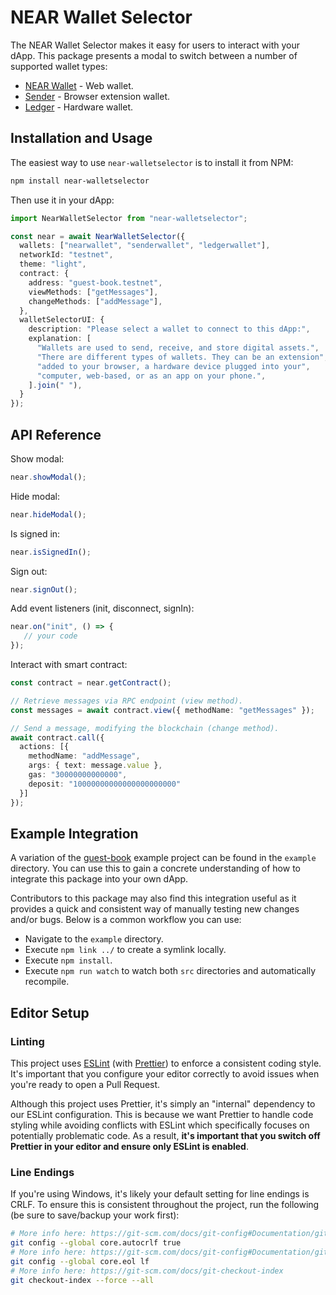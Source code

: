 # NEAR Wallet Selector

The NEAR Wallet Selector makes it easy for users to interact with your dApp. This package presents a modal to switch between a number of supported wallet types:

- [NEAR Wallet](https://wallet.near.org/) - Web wallet.
- [Sender](https://chrome.google.com/webstore/detail/sender-wallet/epapihdplajcdnnkdeiahlgigofloibg) - Browser extension wallet.
- [Ledger](https://www.ledger.com/) - Hardware wallet.

## Installation and Usage

The easiest way to use `near-walletselector` is to install it from NPM:

```bash
npm install near-walletselector
```

Then use it in your dApp:

```ts
import NearWalletSelector from "near-walletselector";

const near = await NearWalletSelector({
  wallets: ["nearwallet", "senderwallet", "ledgerwallet"],
  networkId: "testnet",
  theme: "light",
  contract: {
    address: "guest-book.testnet",
    viewMethods: ["getMessages"],
    changeMethods: ["addMessage"],
  },
  walletSelectorUI: {
    description: "Please select a wallet to connect to this dApp:",
    explanation: [
      "Wallets are used to send, receive, and store digital assets.",
      "There are different types of wallets. They can be an extension",
      "added to your browser, a hardware device plugged into your",
      "computer, web-based, or as an app on your phone.",
    ].join(" "),
  }
});
```

## API Reference

Show modal:

```ts
near.showModal();
```

Hide modal:

```ts
near.hideModal();
```

Is signed in:

```ts
near.isSignedIn();
```

Sign out:

```ts
near.signOut();
```

Add event listeners (init, disconnect, signIn):

```ts
near.on("init", () => {
   // your code
});
```

Interact with smart contract:

```ts
const contract = near.getContract();

// Retrieve messages via RPC endpoint (view method).
const messages = await contract.view({ methodName: "getMessages" });

// Send a message, modifying the blockchain (change method).
await contract.call({
  actions: [{
    methodName: "addMessage",
    args: { text: message.value },
    gas: "30000000000000",
    deposit: "10000000000000000000000"
  }]
});
```

## Example Integration

A variation of the [guest-book](https://github.com/near-examples/guest-book/)  example project can be found in the `example` directory. You can use this to gain a concrete understanding of how to integrate this package into your own dApp.

Contributors to this package may also find this integration useful as it provides a quick and consistent way of manually testing new changes and/or bugs. Below is a common workflow you can use:

- Navigate to the `example` directory.
- Execute `npm link ../` to create a symlink locally.
- Execute `npm install`.
- Execute `npm run watch` to watch both `src` directories and automatically recompile.

## Editor Setup

### Linting

This project uses [ESLint](https://eslint.org/) (with [Prettier](https://prettier.io/)) to enforce a consistent coding style. It's important that you configure your editor correctly to avoid issues when you're ready to open a Pull Request.

Although this project uses Prettier, it's simply an "internal" dependency to our ESLint configuration. This is because we want Prettier to handle code styling while avoiding conflicts with ESLint which specifically focuses on potentially problematic code. As a result, **it's important that you switch off Prettier in your editor and ensure only ESLint is enabled**.

### Line Endings

If you're using Windows, it's likely your default setting for line endings is CRLF. To ensure this is consistent throughout the project, run the following (be sure to save/backup your work first):

```bash
# More info here: https://git-scm.com/docs/git-config#Documentation/git-config.txt-coreautocrlf
git config --global core.autocrlf true
# More info here: https://git-scm.com/docs/git-config#Documentation/git-config.txt-coreeol
git config --global core.eol lf
# More info here: https://git-scm.com/docs/git-checkout-index
git checkout-index --force --all
```
